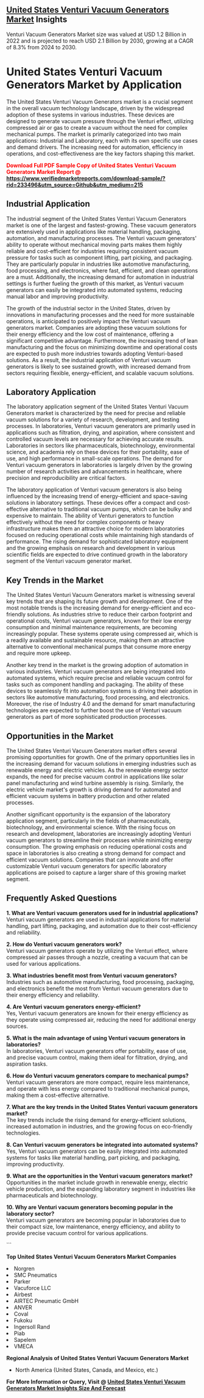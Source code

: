 <h2><a href="https://www.verifiedmarketreports.com/download-sample/?rid=233496&amp;utm_source=Github&amp;utm_medium=215" target="_blank">United States Venturi Vacuum Generators Market</a> Insights</h2><p>Venturi Vacuum Generators Market size was valued at USD 1.2 Billion in 2022 and is projected to reach USD 2.1 Billion by 2030, growing at a CAGR of 8.3% from 2024 to 2030.</p><p><h1>United States Venturi Vacuum Generators Market by Application</h1><p>The United States Venturi Vacuum Generators market is a crucial segment in the overall vacuum technology landscape, driven by the widespread adoption of these systems in various industries. These devices are designed to generate vacuum pressure through the Venturi effect, utilizing compressed air or gas to create a vacuum without the need for complex mechanical pumps. The market is primarily categorized into two main applications: Industrial and Laboratory, each with its own specific use cases and demand drivers. The increasing need for automation, efficiency in operations, and cost-effectiveness are the key factors shaping this market. <strong><p><span class=""><span style="color: #ff0000;"><strong>Download Full PDF Sample Copy of United States Venturi Vacuum Generators Market Report</strong> @ </span><a href="https://www.verifiedmarketreports.com/download-sample/?rid=233496&amp;utm_source=Github&amp;utm_medium=215" target="_blank">https://www.verifiedmarketreports.com/download-sample/?rid=233496&amp;utm_source=Github&amp;utm_medium=215</a></span></p></strong></p><h2>Industrial Application</h2><p>The industrial segment of the United States Venturi Vacuum Generators market is one of the largest and fastest-growing. These vacuum generators are extensively used in applications like material handling, packaging, automation, and manufacturing processes. The Venturi vacuum generators' ability to operate without mechanical moving parts makes them highly reliable and cost-efficient for industries requiring consistent vacuum pressure for tasks such as component lifting, part picking, and packaging. They are particularly popular in industries like automotive manufacturing, food processing, and electronics, where fast, efficient, and clean operations are a must. Additionally, the increasing demand for automation in industrial settings is further fueling the growth of this market, as Venturi vacuum generators can easily be integrated into automated systems, reducing manual labor and improving productivity.</p><p>The growth of the industrial sector in the United States, driven by innovations in manufacturing processes and the need for more sustainable operations, is anticipated to positively impact the Venturi vacuum generators market. Companies are adopting these vacuum solutions for their energy efficiency and the low cost of maintenance, offering a significant competitive advantage. Furthermore, the increasing trend of lean manufacturing and the focus on minimizing downtime and operational costs are expected to push more industries towards adopting Venturi-based solutions. As a result, the industrial application of Venturi vacuum generators is likely to see sustained growth, with increased demand from sectors requiring flexible, energy-efficient, and scalable vacuum solutions.</p><h2>Laboratory Application</h2><p>The laboratory application segment of the United States Venturi Vacuum Generators market is characterized by the need for precise and reliable vacuum solutions for a variety of research, development, and testing processes. In laboratories, Venturi vacuum generators are primarily used in applications such as filtration, drying, and aspiration, where consistent and controlled vacuum levels are necessary for achieving accurate results. Laboratories in sectors like pharmaceuticals, biotechnology, environmental science, and academia rely on these devices for their portability, ease of use, and high performance in small-scale operations. The demand for Venturi vacuum generators in laboratories is largely driven by the growing number of research activities and advancements in healthcare, where precision and reproducibility are critical factors.</p><p>The laboratory application of Venturi vacuum generators is also being influenced by the increasing trend of energy-efficient and space-saving solutions in laboratory settings. These devices offer a compact and cost-effective alternative to traditional vacuum pumps, which can be bulky and expensive to maintain. The ability of Venturi generators to function effectively without the need for complex components or heavy infrastructure makes them an attractive choice for modern laboratories focused on reducing operational costs while maintaining high standards of performance. The rising demand for sophisticated laboratory equipment and the growing emphasis on research and development in various scientific fields are expected to drive continued growth in the laboratory segment of the Venturi vacuum generator market.</p><h2>Key Trends in the Market</h2><p>The United States Venturi Vacuum Generators market is witnessing several key trends that are shaping its future growth and development. One of the most notable trends is the increasing demand for energy-efficient and eco-friendly solutions. As industries strive to reduce their carbon footprint and operational costs, Venturi vacuum generators, known for their low energy consumption and minimal maintenance requirements, are becoming increasingly popular. These systems operate using compressed air, which is a readily available and sustainable resource, making them an attractive alternative to conventional mechanical pumps that consume more energy and require more upkeep.</p><p>Another key trend in the market is the growing adoption of automation in various industries. Venturi vacuum generators are being integrated into automated systems, which require precise and reliable vacuum control for tasks such as component handling and packaging. The ability of these devices to seamlessly fit into automation systems is driving their adoption in sectors like automotive manufacturing, food processing, and electronics. Moreover, the rise of Industry 4.0 and the demand for smart manufacturing technologies are expected to further boost the use of Venturi vacuum generators as part of more sophisticated production processes.</p><h2>Opportunities in the Market</h2><p>The United States Venturi Vacuum Generators market offers several promising opportunities for growth. One of the primary opportunities lies in the increasing demand for vacuum solutions in emerging industries such as renewable energy and electric vehicles. As the renewable energy sector expands, the need for precise vacuum control in applications like solar panel manufacturing and wind turbine assembly is rising. Similarly, the electric vehicle market's growth is driving demand for automated and efficient vacuum systems in battery production and other related processes.</p><p>Another significant opportunity is the expansion of the laboratory application segment, particularly in the fields of pharmaceuticals, biotechnology, and environmental science. With the rising focus on research and development, laboratories are increasingly adopting Venturi vacuum generators to streamline their processes while minimizing energy consumption. The growing emphasis on reducing operational costs and space in laboratories is also creating a strong demand for compact and efficient vacuum solutions. Companies that can innovate and offer customizable Venturi vacuum generators for specific laboratory applications are poised to capture a larger share of this growing market segment.</p><h2>Frequently Asked Questions</h2><p><strong>1. What are Venturi vacuum generators used for in industrial applications?</strong><br>Venturi vacuum generators are used in industrial applications for material handling, part lifting, packaging, and automation due to their cost-efficiency and reliability.</p><p><strong>2. How do Venturi vacuum generators work?</strong><br>Venturi vacuum generators operate by utilizing the Venturi effect, where compressed air passes through a nozzle, creating a vacuum that can be used for various applications.</p><p><strong>3. What industries benefit most from Venturi vacuum generators?</strong><br>Industries such as automotive manufacturing, food processing, packaging, and electronics benefit the most from Venturi vacuum generators due to their energy efficiency and reliability.</p><p><strong>4. Are Venturi vacuum generators energy-efficient?</strong><br>Yes, Venturi vacuum generators are known for their energy efficiency as they operate using compressed air, reducing the need for additional energy sources.</p><p><strong>5. What is the main advantage of using Venturi vacuum generators in laboratories?</strong><br>In laboratories, Venturi vacuum generators offer portability, ease of use, and precise vacuum control, making them ideal for filtration, drying, and aspiration tasks.</p><p><strong>6. How do Venturi vacuum generators compare to mechanical pumps?</strong><br>Venturi vacuum generators are more compact, require less maintenance, and operate with less energy compared to traditional mechanical pumps, making them a cost-effective alternative.</p><p><strong>7. What are the key trends in the United States Venturi vacuum generators market?</strong><br>The key trends include the rising demand for energy-efficient solutions, increased automation in industries, and the growing focus on eco-friendly technologies.</p><p><strong>8. Can Venturi vacuum generators be integrated into automated systems?</strong><br>Yes, Venturi vacuum generators can be easily integrated into automated systems for tasks like material handling, part picking, and packaging, improving productivity.</p><p><strong>9. What are the opportunities in the Venturi vacuum generators market?</strong><br>Opportunities in the market include growth in renewable energy, electric vehicle production, and the expanding laboratory segment in industries like pharmaceuticals and biotechnology.</p><p><strong>10. Why are Venturi vacuum generators becoming popular in the laboratory sector?</strong><br>Venturi vacuum generators are becoming popular in laboratories due to their compact size, low maintenance, energy efficiency, and ability to provide precise vacuum control for various applications.</p>```</p><p><strong>Top United States Venturi Vacuum Generators Market Companies</strong></p><div data-test-id=""><p><li>Norgren</li><li> SMC Pneumatics</li><li> Parker</li><li> Vacuforce LLC</li><li> Airbest</li><li> AIRTEC Pneumatic GmbH</li><li> ANVER</li><li> Coval</li><li> Fukoku</li><li> Ingersoll Rand</li><li> Piab</li><li> Sapelem</li><li> VMECA</li></p><div><strong>Regional Analysis of&nbsp;United States Venturi Vacuum Generators Market</strong></div><ul><li dir="ltr"><p dir="ltr">North America&nbsp;(United States, Canada, and Mexico, etc.)</p></li></ul><p><strong>For More Information or Query, Visit @&nbsp;</strong><strong><a href="https://www.verifiedmarketreports.com/product/venturi-vacuum-generators-market/?utm_source=Github&amp;utm_medium=215" target="_blank">United States Venturi Vacuum Generators Market Insights Size And Forecast</a></strong></p></div>
